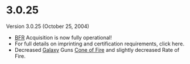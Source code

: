 # 3.0.25

Version 3.0.25 (October 25, 2004)

- [BFR](../vehicles/BattleFrame_Robotics.md) Acquisition is now fully
  operational!
- For full details on imprinting and certification requirements, click here.
- Decreased [Galaxy](../vehicles/Galaxy.md) Guns
  [Cone of Fire](../terminology/Cone_of_fire.md) and slightly decreased Rate of
  Fire.
